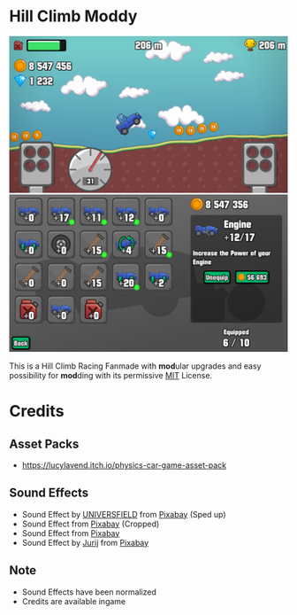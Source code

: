 # Hill Climb Moddy

![Screenshot, driving on Countryside](./static/screenshots/1.png)
![Screenshot, Upgrading in Garage](./static/screenshots/2.png)

This is a Hill Climb Racing Fanmade with **mod**ular upgrades and easy possibility for **mod**ding with its permissive [MIT](./LICENSE) License.

# Credits

## Asset Packs
- https://lucylavend.itch.io/physics-car-game-asset-pack

## Sound Effects
- Sound Effect by <a href="https://pixabay.com/de/users/universfield-28281460/?utm_source=link-attribution&utm_medium=referral&utm_campaign=music&utm_content=121580">UNIVERSFIELD</a> from <a href="https://pixabay.com//?utm_source=link-attribution&utm_medium=referral&utm_campaign=music&utm_content=121580">Pixabay</a> (Sped up)
- Sound Effect from <a href="https://pixabay.com/sound-effects/?utm_source=link-attribution&utm_medium=referral&utm_campaign=music&utm_content=87313">Pixabay</a> (Cropped)
- Sound Effect from <a href="https://pixabay.com/?utm_source=link-attribution&utm_medium=referral&utm_campaign=music&utm_content=33787">Pixabay</a>
- Sound Effect by <a href="https://pixabay.com/de/users/soundreality-31074404/?utm_source=link-attribution&utm_medium=referral&utm_campaign=music&utm_content=160387">Jurij</a> from <a href="https://pixabay.com//?utm_source=link-attribution&utm_medium=referral&utm_campaign=music&utm_content=160387">Pixabay</a>

## Note

- Sound Effects have been normalized
- Credits are available ingame
